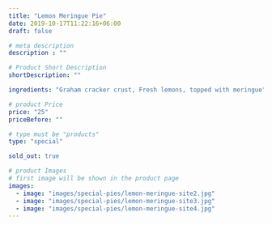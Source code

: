 ```yaml
---
title: "Lemon Meringue Pie"
date: 2019-10-17T11:22:16+06:00
draft: false

# meta description
description : ""

# Product Short Description
shortDescription: ""

ingredients: "Graham cracker crust, Fresh lemons, topped with meringue"

# product Price
price: "25"
priceBefore: ""

# type must be "products"
type: "special"

sold_out: true

# product Images
# first image will be shown in the product page
images:
  - image: "images/special-pies/lemon-meringue-site2.jpg"
  - image: "images/special-pies/lemon-meringue-site3.jpg"
  - image: "images/special-pies/lemon-meringue-site4.jpg"
---
```

